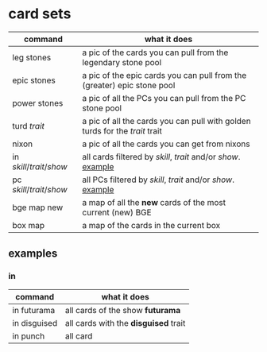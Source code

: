 # card sets
|command|what it does|
|---|---|
| leg stones | a pic of the cards you can pull from the legendary stone pool |
| epic stones | a pic of the epic cards you can pull from the (greater) epic stone pool |
| power stones | a pic of all the PCs you can pull from the PC stone pool |
| turd _trait_ | a pic of all the cards you can pull with golden turds for the _trait_ trait |
| nixon | a pic of all the cards you can get from nixons |
|in _skill_/_trait_/_show_ | all cards filtered by _skill_, _trait_ and/or _show_. [example](#exin) |
|pc _skill_/_trait_/_show_ | all PCs filtered by _skill_, _trait_ and/or _show_. [example](#expc) |
| bge map new | a map of all the **new** cards of the most current (new) BGE |
| box map | a map of the cards in the current box|

## examples
### in<a name="exin"></a>
|command|what it does|
|---|---|
|in futurama | all cards of the show **futurama** |
|in disguised | all cards with the **disguised** trait |
|in punch | all card
<!--stackedit_data:
eyJoaXN0b3J5IjpbNjc5MzMwNjA1LDE0MDg1NTYyMTcsLTExMT
I0NDk0NzYsNjMwNzU1NTI5XX0=
-->